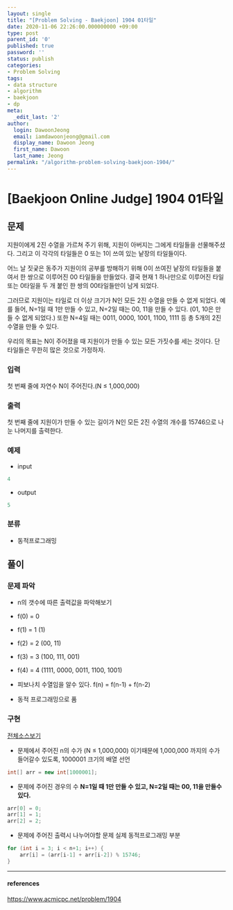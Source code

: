 ```yaml
---
layout: single
title: "[Problem Solving - Baekjoon] 1904 01타일"
date: 2020-11-06 22:26:00.000000000 +09:00
type: post
parent_id: '0'
published: true
password: ''
status: publish
categories:
- Problem Solving
tags:
- data structure
- algorithm
- baekjoon
- dp
meta:
  _edit_last: '2'
author:
  login: DawoonJeong
  email: iamdawoonjeong@gmail.com
  display_name: Dawoon Jeong
  first_name: Dawoon
  last_name: Jeong
permalink: "/algorithm-problem-solving-baekjoon-1904/"
---
```

# [Baekjoon Online Judge] 1904 01타일

## 문제
지원이에게 2진 수열을 가르쳐 주기 위해, 지원이 아버지는 그에게 타일들을 선물해주셨다. 그리고 이 각각의 타일들은 0 또는 1이 쓰여 있는 낱장의 타일들이다.

어느 날 짓궂은 동주가 지원이의 공부를 방해하기 위해 0이 쓰여진 낱장의 타일들을 붙여서 한 쌍으로 이루어진 00 타일들을 만들었다. 결국 현재 1 하나만으로 이루어진 타일 또는 0타일을 두 개 붙인 한 쌍의 00타일들만이 남게 되었다.

그러므로 지원이는 타일로 더 이상 크기가 N인 모든 2진 수열을 만들 수 없게 되었다. 예를 들어, N=1일 때 1만 만들 수 있고, N=2일 때는 00, 11을 만들 수 있다. (01, 10은 만들 수 없게 되었다.) 또한 N=4일 때는 0011, 0000, 1001, 1100, 1111 등 총 5개의 2진 수열을 만들 수 있다.

우리의 목표는 N이 주어졌을 때 지원이가 만들 수 있는 모든 가짓수를 세는 것이다. 단 타일들은 무한히 많은 것으로 가정하자.

### 입력
첫 번째 줄에 자연수 N이 주어진다.(N ≤ 1,000,000)

### 출력
첫 번째 줄에 지원이가 만들 수 있는 길이가 N인 모든 2진 수열의 개수를 15746으로 나눈 나머지를 출력한다.

### 예제
- input

```java
4
```
- output

```java
5
```


### 분류
- 동적프로그래밍

## 풀이

### 문제 파악

- n의 갯수에 따른 출력값을 파악해보기
- f(0) = 0
- f(1) = 1 (1)
- f(2) = 2 (00, 11)
- f(3) = 3 (100, 111, 001)
- f(4) = 4 (1111, 0000, 0011, 1100, 1001)

- 피보나치 수열임을 알수 있다. f(n) =  f(n-1) + f(n-2)
- 동적 프로그래밍으로 품


### 구현

[전체소스보기](https://github.com/iamdawoonjeong/java-datastructure-algorithm/blob/master/java-algorithm-problem-solving/src/baekjoon/problem1904/Main.java)

- 문제에서 주어진 n의 수가 (N ≤ 1,000,000) 이기때문에 1,000,000 까지의 수가 들어갈수 있도록, 1000001 크기의 배열 선언

```java
int[] arr = new int[1000001];
```

- 문제에 주어진 경우의 수 **N=1일 때 1만 만들 수 있고, N=2일 때는 00, 11을 만들수 있다.**

```java
arr[0] = 0;
arr[1] = 1;
arr[2] = 2;
```


- 문제에 주어진 출력시 나누어야할 문제 실제 동적프로그래밍 부분  

```java
for (int i = 3; i < n+1; i++) {
    arr[i] = (arr[i-1] + arr[i-2]) % 15746;
}
```

---

#### references
<https://www.acmicpc.net/problem/1904>
